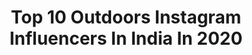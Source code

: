 ---
title: Top 10 Outdoors Instagram Influencers In India In 2020
description: >-
  Find top outdoors Instagram influencers in India in 2020. Most popular hashtags: #india #earthfocus #travelrealindia #kerala.
platform: Instagram
hits: 698
text_top: Discover the most popular Instagram profiles on inBeat.
text_bottom: Our search engine has 698 Instagram influencers like this in India for you to work with.
profiles:
  - username: "jasimjz"
    fullname: >-
      Jasim- India 🇮🇳
    bio: >-
      ≫ travel, outdoors, lifestyle ≪ × based in kerala,India📍 ✎ jasimjas.edk@gmail.com
    location: "India"
    followers: 19919
    engagement: 1010
    commentsToLikes: 0.026553
    id: ck9haw2gsedyc0j78flrcjs7y
    verified: false
    hashtags: "#monestry, #incredible, #ngtindia, #igramming"
  - username: "meinbhiphotographer"
    fullname: >-
      Nishchay | Travel Photographer
    bio: >-
      📸 Outdoors || Lifestyle || Aerial 🍭 #meinbhiphotographer 📍 Mumbai
    location: "India"
    followers: 100644
    engagement: 315
    commentsToLikes: 0.034878
    id: ck0vw3889rwfs0i19d7ez8euj
    verified: false
    hashtags: "#travelrealindia, #meinbhiphotographer, #artofvisuals, #kashmirlovers"
  - username: "stroganovefim"
    fullname: >-
      E F I M   S T R O G A N O V
    bio: >-
      📸 Freelance photographer 🌏 Adventure | Outdoors | Travel 🇷🇺 From Russia with love 📍 Based in Montenegro
    location: "India"
    followers: 51242
    engagement: 327
    commentsToLikes: 0.023318
    id: ckap2ss4r05tj0i78e8weoyt4
    verified: false
    hashtags: "#zcreators, #varanasi, #zcreator, #nikonzrussia"
  - username: "eagertravele"
    fullname: >-
      EagerTraveler|AdventureTravel
    bio: >-
      🌍Indian American exploring the outdoors 🌉SF based writer|photographer|speaker 💻Remote job in Mktng 🙌🏻Seen in Huffpost, Travel&Leisure, Mumbai Mirror
    location: "India"
    followers: 48346
    engagement: 195
    commentsToLikes: 0.213886
    id: ck5hgtxye4qj70i11320sdhmr
    verified: false
    hashtags: "#darlingescapes, #monocountytourism, #telltnlindia, #wearetravelgirls"
  - username: "thewanderingaffair"
    fullname: >-
      Shejal & Girish : Travel & 📷
    bio: >-
      • Travel Creatives | Outdoors | Adventures • Travel & Landscape Photography 🏜 • Conscious Travel 🌱
    location: "India"
    followers: 3359
    engagement: 1108
    commentsToLikes: 0.069505
    id: ckaos2pbqpw8c0i78f24zq68x
    verified: false
    hashtags: "#mypixeldiary, #coloursofindia, #storiesofindia, #yourclicks"
  - username: "_mithun_murali_"
    fullname: >-
      Mithun Murali
    bio: >-
      🍂90's || Indian 🇮🇳|| KL 16 🏍|| Varkala 🏠|| Traveller🦋 || Shoot📸 || Explorer 🌎|| Wanderlust☯️ || Euphoric 🍁 || Outdoors 🌊
    location: "India"
    followers: 6348
    engagement: 625
    commentsToLikes: 0.028254
    id: ck8tcuvfb0rt40j78dq4i98m9
    verified: false
    hashtags: "#shotoniphone"
  - username: "the_lady_gear_pilot"
    fullname: >-
      The Lady Gear Pilot  💕💕
    bio: >-
      CRF- 134 #1999model "Mine"Partner😘 @_the_turtles_queen_ Bro 💕- @_h_a_t_e_r_6874 LIFE is A one Time OFFER, Use it Well. Don't Miss
    location: "India"
    followers: 3301
    engagement: 3096
    commentsToLikes: 0.151734
    id: ck9wi67ab0x320j78736vxm2o
    verified: false
    hashtags: "#keralatourism, #gainwithmchina, #mumbai, #royal"
  - username: "the_indian_messieurs"
    fullname: >-
      Shivam Gupta
    bio: >-
      🛡 The Indian Messieurs™ 👔 Fashion | Lifestyle | Fitness 🧑 NIFT | Fashion Designer & Model ▶️ Follow Me For Daily Fashion Updates 📩 DM/Mail For Collab
    location: "India"
    followers: 21426
    engagement: 911
    commentsToLikes: 0.073152
    id: ck6tmcgr07l2x0j71tc2tt54p
    verified: false
    hashtags: "#dapperlydone, #menblogger, #whiteaesthetic, #urbanfashion"
  - username: "sh.akir9297"
    fullname: >-
      محمّد شاكير
    bio: >-
      •Fashion •Modeling •Photographer☮️ •Enquiries •DM📩 •To Watch More Pictures👇 •Smart City Raipur📍🚦 •Single😎 •Sunni Muslim
    location: "India"
    followers: 2094
    engagement: 2799
    commentsToLikes: 0.258623
    id: ck9wh9iwqww5c0j78yquh1hbg
    verified: false
    hashtags: "#photography, #love, #kochi, #like4likes"
  - username: "riyaction"
    fullname: >-
      Riya Raut
    bio: >-
      Forever Curious 💭
    location: "India"
    followers: 25996
    engagement: 2789
    commentsToLikes: 0.019866
    id: ckf5t9yb0ha2b0j23s78moftr
    verified: false
    hashtags: "#skatergirl, #skateboarding, #westcoast, #pixiecut"
---